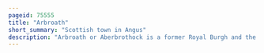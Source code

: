 ```yaml
---
pageid: 75555
title: "Arbroath"
short_summary: "Scottish town in Angus"
description: "Arbroath or Aberbrothock is a former Royal Burgh and the largest Town in the council Area of Angus, Scotland, with a Population of 23,902. It is located on the north Sea Coast just 16 Miles east-northeast of Dundee and 45 Miles south-southwest of Aberdeen."
---
```

